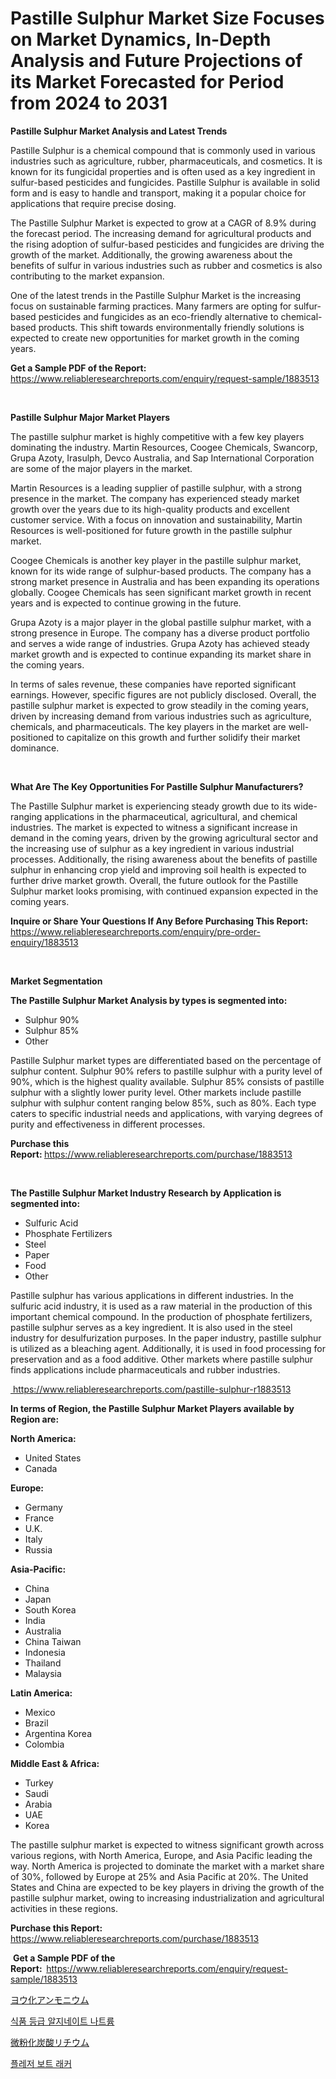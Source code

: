 <p><h1>Pastille Sulphur Market Size Focuses on Market Dynamics, In-Depth Analysis and Future Projections of its Market Forecasted for Period from 2024 to 2031</h1></p><p><strong>Pastille Sulphur Market Analysis and Latest Trends</strong></p>
<p><p>Pastille Sulphur is a chemical compound that is commonly used in various industries such as agriculture, rubber, pharmaceuticals, and cosmetics. It is known for its fungicidal properties and is often used as a key ingredient in sulfur-based pesticides and fungicides. Pastille Sulphur is available in solid form and is easy to handle and transport, making it a popular choice for applications that require precise dosing.</p><p>The Pastille Sulphur Market is expected to grow at a CAGR of 8.9% during the forecast period. The increasing demand for agricultural products and the rising adoption of sulfur-based pesticides and fungicides are driving the growth of the market. Additionally, the growing awareness about the benefits of sulfur in various industries such as rubber and cosmetics is also contributing to the market expansion.</p><p>One of the latest trends in the Pastille Sulphur Market is the increasing focus on sustainable farming practices. Many farmers are opting for sulfur-based pesticides and fungicides as an eco-friendly alternative to chemical-based products. This shift towards environmentally friendly solutions is expected to create new opportunities for market growth in the coming years.</p></p>
<p><strong>Get a Sample PDF of the Report:&nbsp;</strong> <a href="https://www.reliableresearchreports.com/enquiry/request-sample/1883513">https://www.reliableresearchreports.com/enquiry/request-sample/1883513</a></p>
<p>&nbsp;</p>
<p><strong>Pastille Sulphur Major Market Players</strong></p>
<p><p>The pastille sulphur market is highly competitive with a few key players dominating the industry. Martin Resources, Coogee Chemicals, Swancorp, Grupa Azoty, Irasulph, Devco Australia, and Sap International Corporation are some of the major players in the market.</p><p>Martin Resources is a leading supplier of pastille sulphur, with a strong presence in the market. The company has experienced steady market growth over the years due to its high-quality products and excellent customer service. With a focus on innovation and sustainability, Martin Resources is well-positioned for future growth in the pastille sulphur market.</p><p>Coogee Chemicals is another key player in the pastille sulphur market, known for its wide range of sulphur-based products. The company has a strong market presence in Australia and has been expanding its operations globally. Coogee Chemicals has seen significant market growth in recent years and is expected to continue growing in the future.</p><p>Grupa Azoty is a major player in the global pastille sulphur market, with a strong presence in Europe. The company has a diverse product portfolio and serves a wide range of industries. Grupa Azoty has achieved steady market growth and is expected to continue expanding its market share in the coming years.</p><p>In terms of sales revenue, these companies have reported significant earnings. However, specific figures are not publicly disclosed. Overall, the pastille sulphur market is expected to grow steadily in the coming years, driven by increasing demand from various industries such as agriculture, chemicals, and pharmaceuticals. The key players in the market are well-positioned to capitalize on this growth and further solidify their market dominance.</p></p>
<p>&nbsp;</p>
<p><strong>What Are The Key Opportunities For Pastille Sulphur Manufacturers?</strong></p>
<p><p>The Pastille Sulphur market is experiencing steady growth due to its wide-ranging applications in the pharmaceutical, agricultural, and chemical industries. The market is expected to witness a significant increase in demand in the coming years, driven by the growing agricultural sector and the increasing use of sulphur as a key ingredient in various industrial processes. Additionally, the rising awareness about the benefits of pastille sulphur in enhancing crop yield and improving soil health is expected to further drive market growth. Overall, the future outlook for the Pastille Sulphur market looks promising, with continued expansion expected in the coming years.</p></p>
<p><strong>Inquire or Share Your Questions If Any Before Purchasing This Report:</strong> <a href="https://www.reliableresearchreports.com/enquiry/pre-order-enquiry/1883513">https://www.reliableresearchreports.com/enquiry/pre-order-enquiry/1883513</a></p>
<p>&nbsp;</p>
<p><strong>Market Segmentation</strong></p>
<p><strong>The Pastille Sulphur Market Analysis by types is segmented into:</strong></p>
<p><ul><li>Sulphur 90%</li><li>Sulphur 85%</li><li>Other</li></ul></p>
<p><p>Pastille Sulphur market types are differentiated based on the percentage of sulphur content. Sulphur 90% refers to pastille sulphur with a purity level of 90%, which is the highest quality available. Sulphur 85% consists of pastille sulphur with a slightly lower purity level. Other markets include pastille sulphur with sulphur content ranging below 85%, such as 80%. Each type caters to specific industrial needs and applications, with varying degrees of purity and effectiveness in different processes.</p></p>
<p><strong>Purchase this Report:&nbsp;</strong><a href="https://www.reliableresearchreports.com/purchase/1883513">https://www.reliableresearchreports.com/purchase/1883513</a></p>
<p>&nbsp;</p>
<p><strong>The Pastille Sulphur Market Industry Research by Application is segmented into:</strong></p>
<p><ul><li>Sulfuric Acid</li><li>Phosphate Fertilizers</li><li>Steel</li><li>Paper</li><li>Food</li><li>Other</li></ul></p>
<p><p>Pastille sulphur has various applications in different industries. In the sulfuric acid industry, it is used as a raw material in the production of this important chemical compound. In the production of phosphate fertilizers, pastille sulphur serves as a key ingredient. It is also used in the steel industry for desulfurization purposes. In the paper industry, pastille sulphur is utilized as a bleaching agent. Additionally, it is used in food processing for preservation and as a food additive. Other markets where pastille sulphur finds applications include pharmaceuticals and rubber industries.</p></p>
<p><a href="https://www.reliableresearchreports.com/pastille-sulphur-r1883513">&nbsp;https://www.reliableresearchreports.com/pastille-sulphur-r1883513</a></p>
<p><strong>In terms of Region, the Pastille Sulphur Market Players available by Region are:</strong></p>
<p>
    <p> <strong> North America: </strong>
        <ul>
            <li>United States</li>
            <li>Canada</li>
        </ul>
        </p> 
    <p> <strong> Europe: </strong>
        <ul>
            <li>Germany</li>
            <li>France</li>
            <li>U.K.</li>
            <li>Italy</li>
            <li>Russia</li>
        </ul>
        </p> 
    <p> <strong> Asia-Pacific: </strong>
        <ul>
            <li>China</li>
            <li>Japan</li>
            <li>South Korea</li>
            <li>India</li>
            <li>Australia</li>
            <li>China Taiwan</li>
            <li>Indonesia</li>
            <li>Thailand</li>
            <li>Malaysia</li>
        </ul>
        </p> 
    <p> <strong> Latin America: </strong>
        <ul>
            <li>Mexico</li>
            <li>Brazil</li>
            <li>Argentina Korea</li>
            <li>Colombia</li>
        </ul>
        </p> 
    <p> <strong> Middle East & Africa: </strong>
        <ul>
            <li>Turkey</li>
            <li>Saudi</li>
            <li>Arabia</li>
            <li>UAE</li>
            <li>Korea</li>
        </ul>
    </p>
    </p>
<p><p>The pastille sulphur market is expected to witness significant growth across various regions, with North America, Europe, and Asia Pacific leading the way. North America is projected to dominate the market with a market share of 30%, followed by Europe at 25% and Asia Pacific at 20%. The United States and China are expected to be key players in driving the growth of the pastille sulphur market, owing to increasing industrialization and agricultural activities in these regions.</p></p>
<p><strong>Purchase this Report: </strong><a href="https://www.reliableresearchreports.com/purchase/1883513">https://www.reliableresearchreports.com/purchase/1883513</a></p>
<p>&nbsp;<strong>Get a Sample PDF of the Report:&nbsp;&nbsp;</strong><a href="https://www.reliableresearchreports.com/enquiry/request-sample/1883513">https://www.reliableresearchreports.com/enquiry/request-sample/1883513</a></p>
<p><strong></strong></p>
<p><p><a href="https://medium.com/@neilmartin36/%E3%82%A2%E3%83%B3%E3%83%A2%E3%83%8B%E3%82%A6%E3%83%A0%E3%83%A8%E3%82%A6%E5%8C%96%E7%89%A9%E5%B8%82%E5%A0%B4%E3%81%B8%E3%81%AE%E6%B7%B1%E3%81%84%E6%8E%A2%E7%A9%B6-%E3%81%9D%E3%81%AE%E5%82%BE%E5%90%91-%E5%B8%82%E5%A0%B4%E3%82%BB%E3%82%B0%E3%83%A1%E3%83%B3%E3%83%86%E3%83%BC%E3%82%B7%E3%83%A7%E3%83%B3-%E3%81%9D%E3%81%97%E3%81%A6%E7%AB%B6%E4%BA%89%E5%88%86%E6%9E%90-d98ea92db0f4">ヨウ化アンモニウム</a></p><p><a href="https://medium.com/@kamalludine8/%EC%8B%9D%ED%92%88-%EA%B8%89%EC%84%B1-%EB%82%98%ED%8A%B8%EB%A5%A8-%EC%95%8C%EC%A7%80%EB%84%A4%EC%9D%B4%ED%8A%B8-%EC%8B%9C%EC%9E%A5-%EA%B7%9C%EB%AA%A8-%EB%B0%8F-%EC%A0%90%EC%9C%A0%EC%9C%A8-%EB%B6%84%EC%84%9D-%EC%84%B1%EC%9E%A5-%EB%8F%99%ED%96%A5-%EB%B0%8F-%EC%98%88%EC%B8%A1-2024-2031-8a49bce15f19">식품 등급 알지네이트 나트륨</a></p><p><a href="https://medium.com/@neilmartin36/%E8%A3%BD%E5%93%81%E3%82%BF%E3%82%A4%E3%83%97-%E3%82%A2%E3%83%97%E3%83%AA%E3%82%B1%E3%83%BC%E3%82%B7%E3%83%A7%E3%83%B3-%E5%9C%B0%E5%9F%9F-%E4%BC%81%E6%A5%AD%E5%88%A5%E3%81%AE%E3%82%B0%E3%83%AD%E3%83%BC%E3%83%90%E3%83%AB%E5%BE%AE%E7%B2%89%E6%9C%AB%E5%8C%96%E3%83%AA%E3%83%81%E3%82%A6%E3%83%A0%E3%82%AB%E3%83%BC%E3%83%9C%E3%83%8D%E3%83%BC%E3%83%88%E5%B8%82%E5%A0%B4-%E6%A5%AD%E7%95%8C%E3%82%BB%E3%82%B0%E3%83%A1%E3%83%B3%E3%83%88%E3%81%AE%E5%B1%95%E6%9C%9B-%E5%B8%82%E5%A0%B4%E8%A9%95%E4%BE%A1-%E7%AB%B6%E4%BA%89%E3%82%B7%E3%83%8A%E3%83%AA%E3%82%AA-%E3%83%88%E3%83%AC%E3%83%B3%E3%83%89-%E3%81%8A%E3%82%88%E3%81%B3%E4%BA%88%E6%B8%AC-2024%E5%B9%B4-2031%E5%B9%B4-6be019fb393b">微粉化炭酸リチウム</a></p><p><a href="https://medium.com/@kamalludine8/%EA%B8%80%EB%A1%9C%EB%B2%8C-%ED%94%8C%EB%A0%88%EC%A0%80-%EB%B3%B4%ED%8A%B8-%EB%9E%99%EC%BB%A4-%EC%8B%9C%EC%9E%A5%EC%9D%80-2024%EB%85%84%EB%B6%80%ED%84%B0-2031%EB%85%84%EA%B9%8C%EC%A7%80%EC%9D%98-%EA%B8%B0%EA%B0%84-%EB%8F%99%EC%95%88-%EC%9D%98-%EC%97%B0%ED%8F%89%EA%B7%A0-%EC%84%B1%EC%9E%A5%EB%A5%A0%EC%9D%84-%EA%B8%B0%EB%8C%80%ED%95%98%EA%B3%A0-%EC%9E%88%EC%8A%B5%EB%8B%88%EB%8B%A4-2369e2386564">플레저 보트 래커</a></p></p>